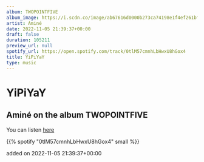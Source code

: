 ```yaml
---
album: TWOPOINTFIVE
album_image: https://i.scdn.co/image/ab67616d0000b273ca74198e1f4ef261bf418029
artist: Aminé
date: 2022-11-05 21:39:37+00:00
draft: false
duration: 105211
preview_url: null
spotify_url: https://open.spotify.com/track/0tlM57cmnhLbHwxU8hGox4
title: YiPiYaY
type: music
---
```



# YiPiYaY

## Aminé on the album TWOPOINTFIVE

You can listen [here](https://open.spotify.com/track/0tlM57cmnhLbHwxU8hGox4)

{{% spotify "0tlM57cmnhLbHwxU8hGox4" small %}}

added on 2022-11-05 21:39:37+00:00